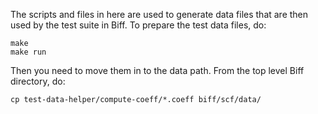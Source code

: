 The scripts and files in here are used to generate data files that are then used by the test suite in Biff. To prepare the test data files, do:

```
make
make run
```

Then you need to move them in to the data path. From the top level Biff directory, do:

```
cp test-data-helper/compute-coeff/*.coeff biff/scf/data/
```

